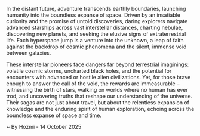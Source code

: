 
In the distant future, adventure transcends earthly boundaries, launching humanity into the boundless expanse of space. Driven by an insatiable curiosity and the promise of untold discoveries, daring explorers navigate advanced starships across vast interstellar distances, charting nebulae, discovering new planets, and seeking the elusive signs of extraterrestrial life. Each hyperspace jump is a venture into the unknown, a leap of faith against the backdrop of cosmic phenomena and the silent, immense void between galaxies.

These interstellar pioneers face dangers far beyond terrestrial imaginings: volatile cosmic storms, uncharted black holes, and the potential for encounters with advanced or hostile alien civilizations. Yet, for those brave enough to answer the call of the void, the rewards are immeasurable – witnessing the birth of stars, walking on worlds where no human has ever trod, and uncovering truths that reshape our understanding of the universe. Their sagas are not just about travel, but about the relentless expansion of knowledge and the enduring spirit of human exploration, echoing across the boundless expanse of space and time.

~ By Hozmi - 14 October 2025
